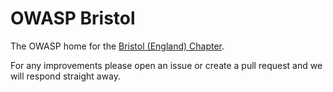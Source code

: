 # OWASP Bristol

The OWASP home for the [Bristol (England) Chapter](https://owasp.org/www-chapter-bristol-uk/).

For any improvements please open an issue or create a pull request and we will respond straight away.

